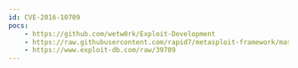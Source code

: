 ```yaml
---
id: CVE-2016-10709
pocs:
    - https://github.com/wetw0rk/Exploit-Development
    - https://raw.githubusercontent.com/rapid7/metasploit-framework/master/modules/exploits/unix/http/pfsense_graph_injection_exec.rb
    - https://www.exploit-db.com/raw/39709
---
```


